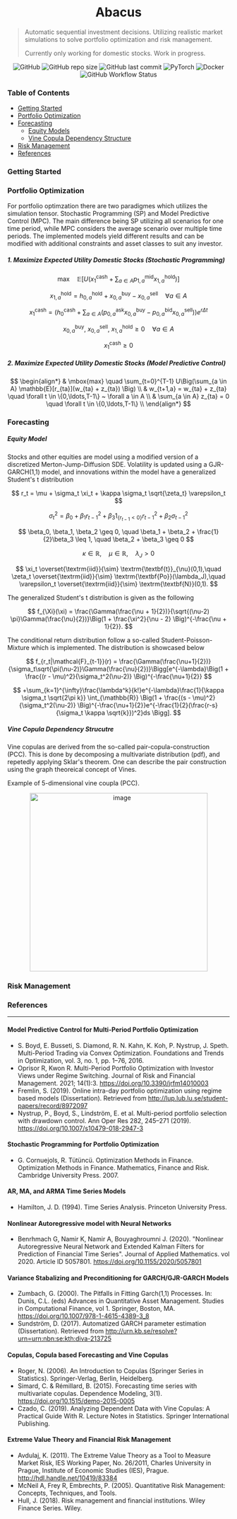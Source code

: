 <div align="center">

# Abacus

</div>

> Automatic sequential investment decisions.
> Utilizing realistic market simulations to solve portfolio optimization and risk management.
>
> Currently only working for domestic stocks. Work in progress.


<div align="center">

![GitHub](https://img.shields.io/github/license/sinbad-the-sailor/abacus?color=%23002D5A&style=flat-square)
![GitHub repo size](https://img.shields.io/github/repo-size/sinbad-the-sailor/abacus?color=%23002D5A&style=flat-square)
![GitHub last commit](https://img.shields.io/github/last-commit/sinbad-the-sailor/abacus?color=%23002D5A&style=flat-square)
![PyTorch](https://img.shields.io/badge/PyTorch-%23EE4C2C.svg?style=flat-square&logo=PyTorch&logoColor=white)
![Docker](https://img.shields.io/badge/docker-%230db7ed.svg?style=flat-square&logo=docker&logoColor=white)
![GitHub Workflow Status](https://img.shields.io/github/actions/workflow/status/Sinbad-the-sailor/abacus/test.yaml?color=%23002D5A&style=flat-square)


</div>

### **Table of Contents**
- [Getting Started](#getting-started)
- [Portfolio Optimization](#portfolio-optimization)
- [Forecasting](#forecasting)
    - [Equity Models](#equity-model)
    - [Vine Copula Dependency Structure](#vine-copula-dependency-strucutre)
- [Risk Management](#risk-management)
- [References](#references)

### **Getting Started**

### **Portfolio Optimization**

For portfolio optimzation there are two paradigmes which utilizes the simulation tensor. Stochastic Programming (SP) and Model Predictive Control (MPC). The main difference being SP utilizing all scenarios for one time period, while MPC considers the average scenario over multiple time periods. The implemented models yield different results and can be modified with additional constraints and asset classes to suit any investor.

##### 1. Maximize Expected Utility Domestic Stocks (Stochastic Programming)
$$
\mbox{max} \quad \mathbb{E}\Big[ U\Big( x_1^{\text{cash}} +  \sum_{a \in A} p_{1,a}^{\text{mid}} x_{1,a}^{\text{hold}}  \Big)   \Big]
$$

$$
x_{1,a}^{\text{hold}} = h_{0,a}^{\text{hold}} + x_{0, a}^{\text{buy}} - x_{0,a}^{\text{sell}} \quad \forall a \in A
$$

$$
x_1^{\text{cash}} = \big(h_0^{\text{cash}} +  \sum_{a \in A} (p_{0,a}^{\text{ask}}x_{0,a}^{\text{buy}} - p_{0,a}^{\text{bid}}x_{0,a}^{\text{sell}})   \big) e^{r \Delta t}
$$

$$
x_{0, a}^{\text{buy}}, ~x_{0,a}^{\text{sell}}, ~x_{1, a}^{\text{hold}} \geq 0 \quad \forall a \in A
$$

$$
x_1^{\text{cash}} \geq 0
$$

##### 2. Maximize Expected Utility Domestic Stocks (Model Predictive Control)
$$
\begin{align*}
& \mbox{max} \quad \sum_{t=0}^{T-1} U\Big(\sum_{a \in A} \mathbb{E}[r_{ta}](w_{ta} + z_{ta})   \Big) \\
& w_{t+1,a} = w_{ta} + z_{ta} \quad \forall t \in \{0,\ldots,T-1\} ~ \forall a \in A \\
& \sum_{a \in A} z_{ta} = 0 \quad \forall t \in \{0,\ldots,T-1\} \\
\end{align*}
$$




### **Forecasting**

##### **Equity Model**
Stocks and other equities are model using a modified version of a discretized Merton-Jump-Diffusion SDE. Volatility is updated using a GJR-GARCH(1,1) model, and innovations within the model have a generalized Student's t distribution

$$
r_t = \mu + \sigma_t \xi_t + \kappa \sigma_t \sqrt{\zeta_t} \varepsilon_t
$$

$$
\sigma_t^2 = \beta_0 + \beta_1 r_{t-1}^2 + \beta_3 1_{ \{r_{t-1}<0 \} }r_{t-1}^2  + \beta_2 \sigma_{t-1}^2
$$

$$
\beta_0, \beta_1, \beta_2 \geq 0, \quad \beta_1 + \beta_2 + \frac{1}{2}\beta_3 \leq 1, \quad \beta_2 + \beta_3 \geq 0
$$

$$
\kappa \in \mathbb{R},\quad \mu \in \mathbb{R}, \quad \lambda_J > 0
$$

$$
\xi_t \overset{\textrm{iid}}{\sim} \textrm{\textbf{t}}_{\nu}(0,1),\quad \zeta_t \overset{\textrm{iid}}{\sim} \textrm{\textbf{Po}}(\lambda_J),\quad \varepsilon_t \overset{\textrm{iid}}{\sim} \textrm{\textbf{N}}(0,1).
$$

The generalized Student's t distribution is given as the following

$$
f_{\Xi}(\xi) = \frac{\Gamma(\frac{\nu + 1}{2})}{\sqrt{(\nu-2) \pi}\Gamma(\frac{\nu}{2})}\Big(1 + \frac{\xi^2}{\nu - 2} \Big)^{-\frac{\nu + 1}{2}}.
$$

The conditional return distribution follow a so-called Student-Poisson-Mixture which is implemented. The distribution is showcased below

$$
 f_{r_t|\mathcal{F}_{t-1}}(r) =  \frac{\Gamma(\frac{\nu+1}{2})}{\sigma_t\sqrt{\pi(\nu-2)}\Gamma(\frac{\nu}{2})}\Bigg[e^{-\lambda}\Big(1 + \frac{(r - \mu)^2}{\sigma_t^2(\nu-2)} \Big)^{-\frac{\nu+1}{2}}
$$

$$
+\sum_{k=1}^{\infty}\frac{\lambda^k}{k!}e^{-\lambda}\frac{1}{\kappa \sigma_t \sqrt{2\pi k}} \int_{\mathbb{R}} \Big(1 + \frac{(s - \mu)^2}{\sigma_t^2(\nu-2)} \Big)^{-\frac{\nu+1}{2}}e^{-\frac{1}{2}(\frac{r-s}{\sigma_t \kappa \sqrt{k}})^2}ds \Bigg].
$$

##### **Vine Copula Dependency Strucutre**
Vine copulas are derived from the so-called pair-copula-construction (PCC). This is done by decomposing a multivariate distribution (pdf), and repetedly applying Sklar's theorem. One can describe the pair construction using the graph theoreical concept of Vines.

Example of 5-dimensional vine coupla (PCC).
<p align="center">
<img width="403" alt="image" src="https://user-images.githubusercontent.com/62723280/169716182-d73f6456-3f21-4074-b24c-bc94de7272f0.png">
</p>

### **Risk Management**

### **References**
---------------------------------------

#### Model Predictive Control for Multi-Period Portfolio Optimization

* S. Boyd, E. Busseti, S. Diamond, R. N. Kahn, K. Koh, P. Nystrup, J. Speth. Multi-Period Trading via Convex Optimization. Foundations and Trends in Optimization, vol. 3, no. 1, pp. 1–76, 2016.
* Oprisor R, Kwon R. Multi-Period Portfolio Optimization with Investor Views under Regime Switching. Journal of Risk and Financial Management. 2021; 14(1):3. https://doi.org/10.3390/jrfm14010003
* Fremlin, S. (2019). Online intra-day portfolio optimization using regime based models (Dissertation). Retrieved from http://lup.lub.lu.se/student-papers/record/8972097
* Nystrup, P., Boyd, S., Lindström, E. et al. Multi-period portfolio selection with drawdown control. Ann Oper Res 282, 245–271 (2019). https://doi.org/10.1007/s10479-018-2947-3

#### Stochastic Programming for Portfolio Optimization

* G. Cornuejols, R. Tütüncü. Optimization Methods in Finance. Optimization Methods in Finance. Mathematics, Finance and Risk. Cambridge University Press. 2007.

#### AR, MA, and ARMA Time Series Models

* Hamilton, J. D. (1994). Time Series Analysis. Princeton University Press.

#### Nonlinear Autoregressive model with Neural Networks

* Benrhmach G, Namir K, Namir A, Bouyaghroumni J. (2020). "Nonlinear Autoregressive Neural Network and Extended Kalman Filters for Prediction of Financial Time Series". Journal of Applied Mathematics. vol 2020. Article ID 5057801. https://doi.org/10.1155/2020/5057801

#### Variance Stabalizing and Preconditioning for GARCH/GJR-GARCH Models

* Zumbach, G. (2000). The Pitfalls in Fitting Garch(1,1) Processes. In: Dunis, C.L. (eds) Advances in Quantitative Asset Management. Studies in Computational Finance, vol 1. Springer, Boston, MA. https://doi.org/10.1007/978-1-4615-4389-3_8
* Sundström, D. (2017). Automatized GARCH parameter estimation (Dissertation). Retrieved from http://urn.kb.se/resolve?urn=urn:nbn:se:kth:diva-213725

#### Copulas, Copula based Forecasting and Vine Copulas

* Roger, N. (2006). An Introduction to Copulas (Springer Series in Statistics). Springer-Verlag, Berlin, Heidelberg.
* Simard, C. & Rémillard, B. (2015). Forecasting time series with multivariate copulas. Dependence Modeling, 3(1). https://doi.org/10.1515/demo-2015-0005
* Czado, C. (2019). Analyzing Dependent Data with Vine Copulas: A Practical Guide With R. Lecture Notes in Statistics. Springer International Publishing.

#### Extreme Value Theory and Financial Risk Management

* Avdulaj, K. (2011). The Extreme Value Theory as a Tool to Measure Market Risk, IES Working Paper, No. 26/2011, Charles University in Prague, Institute of Economic Studies (IES), Prague. http://hdl.handle.net/10419/83384
* McNeil A, Frey R, Embrechts, P. (2005). Quantitative Risk Management: Concepts, Techniques, and Tools.
* Hull, J. (2018). Risk management and financial institutions. Wiley Finance Series. Wiley.

